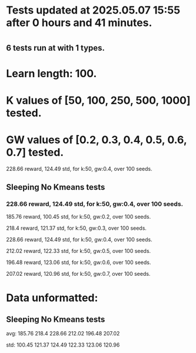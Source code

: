 # Tests updated at 2025.05.07 15:55 after 0 hours and 41 minutes.
# 

## 6 tests run at with 1 types.
# Learn length: 100.
# K values of [50, 100, 250, 500, 1000] tested.
# GW values of [0.2, 0.3, 0.4, 0.5, 0.6, 0.7] tested.

228.66 reward, 124.49 std, for k:50, gw:0.4, over 100 seeds.


## Sleeping No Kmeans tests
### 228.66 reward, 124.49 std, for k:50, gw:0.4, over 100 seeds.

185.76 reward, 100.45 std, for k:50, gw:0.2, over 100 seeds.

218.4 reward, 121.37 std, for k:50, gw:0.3, over 100 seeds.

228.66 reward, 124.49 std, for k:50, gw:0.4, over 100 seeds.

212.02 reward, 122.33 std, for k:50, gw:0.5, over 100 seeds.

196.48 reward, 123.06 std, for k:50, gw:0.6, over 100 seeds.

207.02 reward, 120.96 std, for k:50, gw:0.7, over 100 seeds.


# Data unformatted:



## Sleeping No Kmeans tests
avg:
185.76
218.4
228.66
212.02
196.48
207.02

std:
100.45
121.37
124.49
122.33
123.06
120.96
